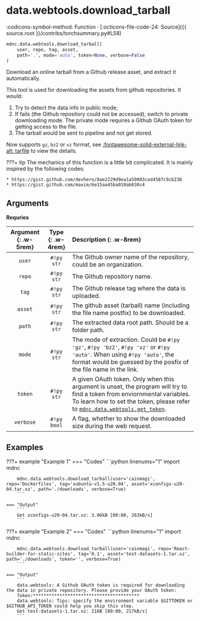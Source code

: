 # data.webtools.download_tarball

:codicons-symbol-method: Function · [:octicons-file-code-24: Source]({{ source.root }}/contribs/torchsummary.py#L58)

```python
mdnc.data.webtools.download_tarball(
    user, repo, tag, asset,
    path='.', mode='auto', token=None, verbose=False
)
```

Download an online tarball from a Github release asset, and extract it automatically.

This tool is used for downloading the assets from github repositories. It would:

1. Try to detect the data info in public mode;
2. If fails (the Github repository could not be accessed), switch to private downloading mode. The private mode requires a Github OAuth token for getting access to the file.
3. The tarball would be sent to pipeline and not get stored.

Now supports `gz`, `bz2` or `xz` format, see [:fontawesome-solid-external-link-alt: tarfile][pydoc-tarfile] to view the details.

???+ tip
    The mechanics of this function is a little bit complicated. It is mainly inspired by the following codes:
    
    * https://gist.github.com/devhero/8ae2229d9ea1a59003ced4587c9cb236
    * https://gist.github.com/maxim/6e15aa45ba010ab030c4

## Arguments

**Requries**

| Argument {: .w-5rem} | Type {: .w-4rem} | Description {: .w-8rem} |
| :------: | :-----: | :---------- |
| `user`  | `#!py str` | The Github owner name of the repository, could be an organization. |
| `repo`  | `#!py str` | The Github repository name. |
| `tag`   | `#!py str` | The Github release tag where the data is uploaded. |
| `asset` | `#!py str` | The github asset (tarball) name (including the file name postfix) to be downloaded. |
| `path`  | `#!py str` | The extracted data root path. Should be a folder path. |
| `mode`  | `#!py str` | The mode of extraction. Could be `#!py 'gz'`, `#!py 'bz2'`, `#!py 'xz'` or `#!py 'auto'`. When using `#!py 'auto'`, the format would be guessed by the posfix of the file name in the link. |
| `token` | `#!py str` | A given OAuth token. Only when this argument is unset, the program will try to find a token from enviornmental variables. To learn how to set the token, please refer to [`mdnc.data.webtools.get_token`](../get_token). |
| `verbose`  | `#!py bool` | A flag, whether to show the downloaded size during the web request. |

## Examples

???+ example "Example 1"
    === "Codes"
        ```python linenums="1"
        import mdnc

        mdnc.data.webtools.download_tarball(user='cainmagi', repo='Dockerfiles', tag='xubuntu-v1.5-u20.04', asset='xconfigs-u20-04.tar.xz', path='./downloads', verbose=True)
        ```

    === "Output"
        ```
        Get xconfigs-u20-04.tar.xz: 3.06kB [00:00, 263kB/s]
        ```

???+ example "Example 2"
    === "Codes"
        ```python linenums="1"
        import mdnc

        mdnc.data.webtools.download_tarball(user='cainmagi', repo='React-builder-for-static-sites', tag='0.1', asset='test-datasets-1.tar.xz', path='./downloads', token='', verbose=True)
        ```

    === "Output"
        ```
        data.webtools: A Github OAuth token is required for downloading the data in private repository. Please provide your OAuth token:
        Token:****************************************
        data.webtools: Tips: specify the environment variable $GITTOKEN or $GITHUB_API_TOKEN could help you skip this step.
        Get test-datasets-1.tar.xz: 216B [00:00, 217kB/s]
        ```

[pydoc-tarfile]:https://docs.python.org/3/library/tarfile.html "Read and write tar archive files"
